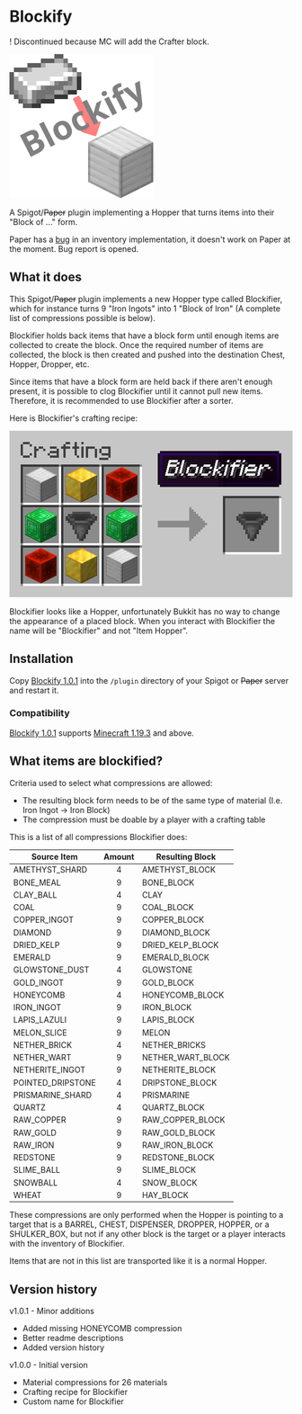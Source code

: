 # Blockify

! Discontinued because MC will add the Crafter block.

![](logo.png 'Blockifier Logo')

A Spigot/~~Paper~~ plugin implementing a Hopper that turns items into their "Block of ..." form.

Paper has a [bug](https://github.com/PaperMC/Paper/issues/9028#issuecomment-1483799805) in an inventory implementation, it doesn't work on Paper at the moment. Bug report is opened.

## What it does

This Spigot/~~Paper~~ plugin implements a new Hopper type called Blockifier, which for instance turns 9 "Iron Ingots" into 1 "Block of Iron" (A complete list of compressions possible is below).

Blockifier holds back items that have a block form until enough items are collected to create the block. Once the required number of items are collected, the block is then created and pushed into the destination Chest, Hopper, Dropper, etc.

Since items that have a block form are held back if there aren't enough present, it is possible to clog Blockifier until it cannot pull new items. Therefore, it is recommended to use Blockifier after a sorter.

Here is Blockifier's crafting recipe:

![Blockifier Recipe](recipe.png 'Blockifier Recipe')

Blockifier looks like a Hopper, unfortunately Bukkit has no way to change the appearance of a placed block. When you interact with Blockifier the name will be "Blockifier" and not "Item Hopper".

## Installation

Copy [Blockify 1.0.1](https://github.com/SebiTimeWaster/Blockify/raw/main/target/Blockify_1.0.1-MC_1.19.3+.jar) into the `/plugin` directory of your Spigot or ~~Paper~~ server and restart it.

### Compatibility

[Blockify 1.0.1](https://github.com/SebiTimeWaster/Blockify/raw/main/target/Blockify_1.0.1-MC_1.19.3+.jar) supports [Minecraft 1.19.3](https://minecraft.fandom.com/wiki/Java_Edition_1.19.3) and above.

## What items are blockified?

Criteria used to select what compressions are allowed:

-   The resulting block form needs to be of the same type of material (I.e. Iron Ingot -> Iron Block)
-   The compression must be doable by a player with a crafting table

This is a list of all compressions Blockifier does:

| Source Item       | Amount | Resulting Block   |
| ----------------- | :----: | ----------------- |
| AMETHYST_SHARD    |   4    | AMETHYST_BLOCK    |
| BONE_MEAL         |   9    | BONE_BLOCK        |
| CLAY_BALL         |   4    | CLAY              |
| COAL              |   9    | COAL_BLOCK        |
| COPPER_INGOT      |   9    | COPPER_BLOCK      |
| DIAMOND           |   9    | DIAMOND_BLOCK     |
| DRIED_KELP        |   9    | DRIED_KELP_BLOCK  |
| EMERALD           |   9    | EMERALD_BLOCK     |
| GLOWSTONE_DUST    |   4    | GLOWSTONE         |
| GOLD_INGOT        |   9    | GOLD_BLOCK        |
| HONEYCOMB         |   4    | HONEYCOMB_BLOCK   |
| IRON_INGOT        |   9    | IRON_BLOCK        |
| LAPIS_LAZULI      |   9    | LAPIS_BLOCK       |
| MELON_SLICE       |   9    | MELON             |
| NETHER_BRICK      |   4    | NETHER_BRICKS     |
| NETHER_WART       |   9    | NETHER_WART_BLOCK |
| NETHERITE_INGOT   |   9    | NETHERITE_BLOCK   |
| POINTED_DRIPSTONE |   4    | DRIPSTONE_BLOCK   |
| PRISMARINE_SHARD  |   4    | PRISMARINE        |
| QUARTZ            |   4    | QUARTZ_BLOCK      |
| RAW_COPPER        |   9    | RAW_COPPER_BLOCK  |
| RAW_GOLD          |   9    | RAW_GOLD_BLOCK    |
| RAW_IRON          |   9    | RAW_IRON_BLOCK    |
| REDSTONE          |   9    | REDSTONE_BLOCK    |
| SLIME_BALL        |   9    | SLIME_BLOCK       |
| SNOWBALL          |   4    | SNOW_BLOCK        |
| WHEAT             |   9    | HAY_BLOCK         |

These compressions are only performed when the Hopper is pointing to a target that is a BARREL, CHEST, DISPENSER, DROPPER, HOPPER, or a SHULKER_BOX, but not if any other block is the target or a player interacts with the inventory of Blockifier.

Items that are not in this list are transported like it is a normal Hopper.

## Version history

v1.0.1 - Minor additions

-   Added missing HONEYCOMB compression
-   Better readme descriptions
-   Added version history

v1.0.0 - Initial version

-   Material compressions for 26 materials
-   Crafting recipe for Blockifier
-   Custom name for Blockifier
